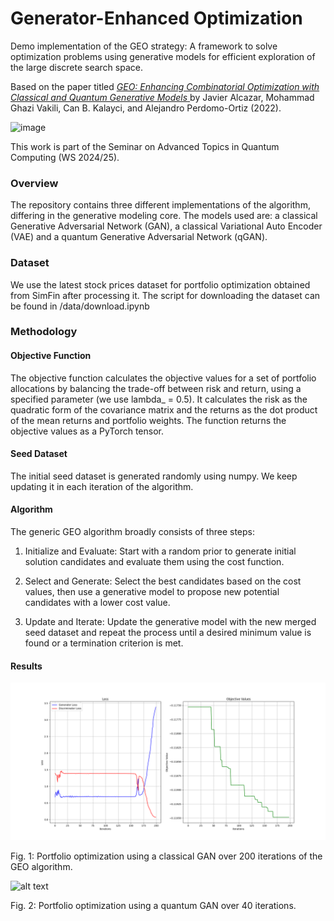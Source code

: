 # Generator-Enhanced Optimization

Demo implementation of the GEO strategy: A framework to solve optimization problems using generative models for efficient exploration of the large discrete search space.

Based on the paper titled [_GEO: Enhancing Combinatorial Optimization with Classical and Quantum Generative Models_ ](https://arxiv.org/abs/2101.06250) by Javier Alcazar, Mohammad Ghazi Vakili, Can B. Kalayci, and Alejandro Perdomo-Ortiz (2022).

![image](https://github.com/user-attachments/assets/8b645b34-8dab-4e6c-b946-0a89b449b847)

This work is part of the Seminar on Advanced Topics in Quantum Computing (WS 2024/25).

### Overview

The repository contains three different implementations of the algorithm, differing in the generative modeling core. The models used are: a classical Generative Adversarial Network (GAN), a classical Variational Auto Encoder (VAE) and a quantum Generative Adversarial Network (qGAN).

### Dataset

We use the latest stock prices dataset for portfolio optimization obtained from SimFin after processing it. The script for downloading the dataset can be found in /data/download.ipynb

### Methodology

#### Objective Function

The objective function calculates the objective values for a set of portfolio allocations by balancing the trade-off between risk and return, using a specified parameter (we use lambda\_ = 0.5). It calculates the risk as the quadratic form of the covariance matrix and the returns as the dot product of the mean returns and portfolio weights. The function returns the objective values as a PyTorch tensor.

#### Seed Dataset

The initial seed dataset is generated randomly using numpy. We keep updating it in each iteration of the algorithm.

#### Algorithm

The generic GEO algorithm broadly consists of three steps:

1. Initialize and Evaluate: Start with a random prior to generate initial solution candidates and evaluate them using the cost function.

2. Select and Generate: Select the best candidates based on the cost values, then use a generative model to propose new potential candidates with a lower cost value.

3. Update and Iterate: Update the generative model with the new merged seed dataset and repeat the process until a desired minimum value is found or a termination criterion is met.

#### Results

![alt text](/media/result_GAN.png)

Fig. 1: Portfolio optimization using a classical GAN over 200 iterations of the GEO algorithm.

![alt text](image.png)

Fig. 2: Portfolio optimization using a quantum GAN over 40 iterations.
